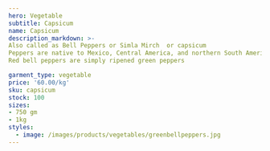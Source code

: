 ```yaml
---
hero: Vegetable
subtitle: Capsicum
name: Capsicum
description_markdown: >-
Also called as Bell Peppers or Simla Mirch  or capsicum
Peppers are native to Mexico, Central America, and northern South America. Pepper seeds were imported to Spain in 1493 and then spread through Europe and Asia.
Red bell peppers are simply ripened green peppers

garment_type: vegetable
price: '60.00/kg'
sku: capsicum
stock: 100
sizes:
- 750 gm
- 1kg
styles:
  - image: /images/products/vegetables/greenbellpeppers.jpg
---
```

